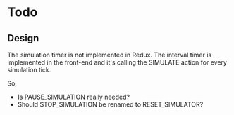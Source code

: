 # Todo

## Design

The simulation timer is not implemented in Redux. The interval timer is implemented
in the front-end and it's calling the SIMULATE action for every simulation tick.

So,

- Is PAUSE_SIMULATION really needed?
- Should STOP_SIMULATION be renamed to RESET_SIMULATOR?
